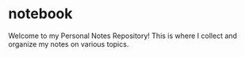 # notebook
Welcome to my Personal Notes Repository! This is where I collect and organize my notes on various topics.
